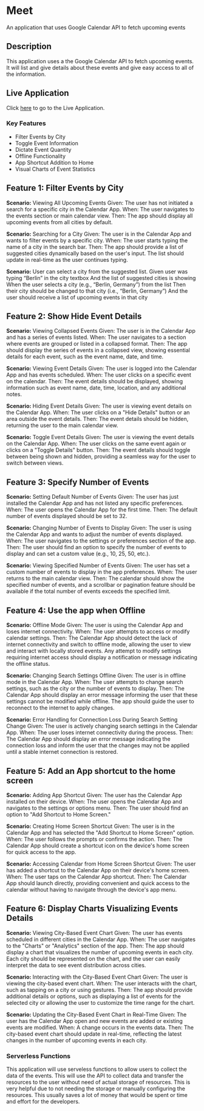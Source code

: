 # Meet

An application that uses Google Calendar API to fetch upcoming events

## Description

This application uses a the Google Calendar API to fetch upcoming events. It will list and give details about these events and give easy access to all of the information.

## Live Application

Click [here](https://drewschmidt145.github.io/meet/) to go to the Live Application. 

### Key Features

- Filter Events by City
- Toggle Event Information
- Dictate Event Quantity
- Offline Functionality
- App Shortcut Addition to Home
- Visual Charts of Event Statistics

## Feature 1: Filter Events by City

**Scenario:** Viewing All Upcoming Events
Given: The user has not initiated a search for a specific city in the Calendar App.
When: The user navigates to the events section or main calendar view.
Then: The app should display all upcoming events from all cities by default.

**Scenario:** Searching for a City
Given: The user is in the Calendar App and wants to filter events by a specific city.
When: The user starts typing the name of a city in the search bar.
Then: The app should provide a list of suggested cities dynamically based on the user's input. The list should update in real-time as the user continues typing.

**Scenario:** User can select a city from the suggested list.
Given user was typing “Berlin” in the city textbox
And the list of suggested cities is showing
When the user selects a city (e.g., “Berlin, Germany”) from the list
Then their city should be changed to that city (i.e., “Berlin, Germany”)
And the user should receive a list of upcoming events in that city

## Feature 2: Show Hide Event Details

**Scenario:** Viewing Collapsed Events
Given: The user is in the Calendar App and has a series of events listed.
When: The user navigates to a section where events are grouped or listed in a collapsed format.
Then: The app should display the series of events in a collapsed view, showing essential details for each event, such as the event name, date, and time.

**Scenario:** Viewing Event Details
Given: The user is logged into the Calendar App and has events scheduled.
When: The user clicks on a specific event on the calendar.
Then: The event details should be displayed, showing information such as event name, date, time, location, and any additional notes.

**Scenario:** Hiding Event Details
Given: The user is viewing event details on the Calendar App.
When: The user clicks on a "Hide Details" button or an area outside the event details.
Then: The event details should be hidden, returning the user to the main calendar view.

**Scenario:** Toggle Event Details
Given: The user is viewing the event details on the Calendar App.
When: The user clicks on the same event again or clicks on a "Toggle Details" button.
Then: The event details should toggle between being shown and hidden, providing a seamless way for the user to switch between views.

## Feature 3: Specify Number of Events

**Scenario:** Setting Default Number of Events
Given: The user has just installed the Calendar App and has not listed any specific preferences.
When: The user opens the Calendar App for the first time.
Then: The default number of events displayed should be set to 32.

**Scenario:** Changing Number of Events to Display
Given: The user is using the Calendar App and wants to adjust the number of events displayed.
When: The user navigates to the settings or preferences section of the app.
Then: The user should find an option to specify the number of events to display and can set a custom value (e.g., 10, 25, 50, etc.).

**Scenario:** Viewing Specified Number of Events
Given: The user has set a custom number of events to display in the app preferences.
When: The user returns to the main calendar view.
Then: The calendar should show the specified number of events, and a scrollbar or pagination feature should be available if the total number of events exceeds the specified limit.

## Feature 4: Use the app when Offline

**Scenario:** Offline Mode
Given: The user is using the Calendar App and loses internet connectivity.
When: The user attempts to access or modify calendar settings.
Then: The Calendar App should detect the lack of internet connectivity and switch to offline mode, allowing the user to view and interact with locally stored events. Any attempt to modify settings requiring internet access should display a notification or message indicating the offline status.

**Scenario:** Changing Search Settings Offline
Given: The user is in offline mode in the Calendar App.
When: The user attempts to change search settings, such as the city or the number of events to display.
Then: The Calendar App should display an error message informing the user that these settings cannot be modified while offline. The app should guide the user to reconnect to the internet to apply changes.

**Scenario:** Error Handling for Connection Loss During Search Setting Change
Given: The user is actively changing search settings in the Calendar App.
When: The user loses internet connectivity during the process.
Then: The Calendar App should display an error message indicating the connection loss and inform the user that the changes may not be applied until a stable internet connection is restored.

## Feature 5: Add an App shortcut to the home screen

**Scenario:** Adding App Shortcut
Given: The user has the Calendar App installed on their device.
When: The user opens the Calendar App and navigates to the settings or options menu.
Then: The user should find an option to "Add Shortcut to Home Screen."

**Scenario:** Creating Home Screen Shortcut
Given: The user is in the Calendar App and has selected the "Add Shortcut to Home Screen" option.
When: The user follows the prompts or confirms the action.
Then: The Calendar App should create a shortcut icon on the device's home screen for quick access to the app.

**Scenario:** Accessing Calendar from Home Screen Shortcut
Given: The user has added a shortcut to the Calendar App on their device's home screen.
When: The user taps on the Calendar App shortcut.
Then: The Calendar App should launch directly, providing convenient and quick access to the calendar without having to navigate through the device's app menu.

## Feature 6: Display Charts Visualizing Events Details

**Scenario:** Viewing City-Based Event Chart
Given: The user has events scheduled in different cities in the Calendar App.
When: The user navigates to the "Charts" or "Analytics" section of the app.
Then: The app should display a chart that visualizes the number of upcoming events in each city. Each city should be represented on the chart, and the user can easily interpret the data to see event distribution across cities.

**Scenario:** Interacting with the City-Based Event Chart
Given: The user is viewing the city-based event chart.
When: The user interacts with the chart, such as tapping on a city or using gestures.
Then: The app should provide additional details or options, such as displaying a list of events for the selected city or allowing the user to customize the time range for the chart.

**Scenario:** Updating the City-Based Event Chart in Real-Time
Given: The user has the Calendar App open and new events are added or existing events are modified.
When: A change occurs in the events data.
Then: The city-based event chart should update in real-time, reflecting the latest changes in the number of upcoming events in each city.

### Serverless Functions

This application will use serveless functions to allow users to collect the data of the events. This will use the API to collect data and transfer the resources to the user without need of actual storage of resources. This is very helpful due to not needing the storage or manually configuring the resources. This usually saves a lot of money that would be spent or time and effort for the developers.